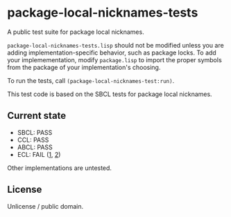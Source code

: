 # package-local-nicknames-tests

A public test suite for package local nicknames.

`package-local-nicknames-tests.lisp` should not be modified unless you are
adding implementation-specific behavior, such as package locks. To add your
implemementation, modify `package.lisp` to import the proper symbols from the
package of your implementation's choosing.

To run the tests, call `(package-local-nicknames-test:run)`.

This test code is based on the SBCL tests for package local nicknames.

## Current state

* SBCL: PASS
* CCL: PASS
* ABCL: PASS
* ECL: FAIL ([1](https://gitlab.com/embeddable-common-lisp/ecl/issues/466),
  [2](https://gitlab.com/embeddable-common-lisp/ecl/issues/467))

Other implementations are untested.

## License

Unlicense / public domain.
